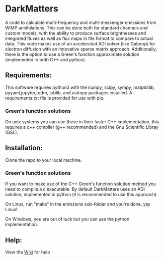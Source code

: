 # DarkMatters
A code to calculate multi-frequency and multi-messenger emissions from WIMP annihilations. This can be done both for standard channels and custom models, with the ability to produce surface brightnesses and integrated fluxes as well as flux maps in fits format to compare to actual data. This code makes use of an accelerated ADI solver (like Galprop) for electron diffusion with an innovative sparse matrix approach. Additionally, there is the option to use a Green's function approximate solution (implemented in both C++ and python).

## Requirements:
This software requires python3 with the numpy, scipy, sympy, matplotlib, pyyaml,jupyter,tqdm, joblib, and astropy packages installed. A requirements.txt file is provided for use with pip.

### Green's function solutions
On unix systems you can use these in their faster C++ implementation, this requires a c++ compiler (g++ recommended) and the Gnu Scientific Libray (GSL).

## Installation:
Clone the repo to your local machine. 

### Green's function solutions
If you want to make use of the C++ Green's function solution method you need to compile a c executable. By default DarkMatters uses an ADI solution, implemented in python (it is recommended to use this approach).

On Linux, run "make" in the emissions sub-folder and you're done, yay Linux!

On Windows, you are out of luck but you can use the python implementation.

## Help:
View the [Wiki](https://github.com/Hyperthetical/DarkMatters/wiki) for help
